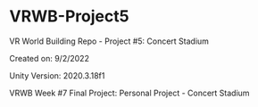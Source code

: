 # VRWB-Project5
VR World Building Repo - Project #5: Concert Stadium

Created on: 9/2/2022

Unity Version: 2020.3.18f1

VRWB Week #7 Final Project: Personal Project - Concert Stadium

